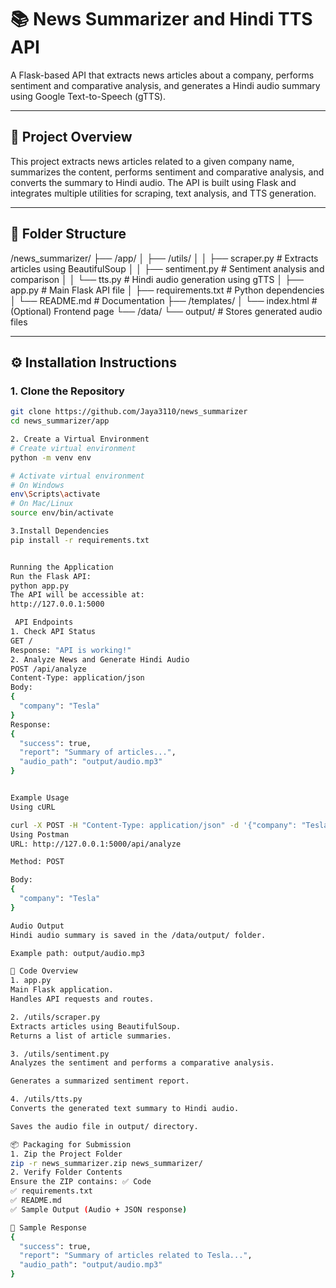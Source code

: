 # 📚 News Summarizer and Hindi TTS API

A Flask-based API that extracts news articles about a company, performs sentiment and comparative analysis, and generates a Hindi audio summary using Google Text-to-Speech (gTTS).

---

## 🚀 Project Overview

This project extracts news articles related to a given company name, summarizes the content, performs sentiment and comparative analysis, and converts the summary to Hindi audio. The API is built using Flask and integrates multiple utilities for scraping, text analysis, and TTS generation.

---

## 📂 Folder Structure
/news_summarizer/ ├── /app/ │ ├── /utils/ │ │ ├── scraper.py # Extracts articles using BeautifulSoup │ │ ├── sentiment.py # Sentiment analysis and comparison │ │ └── tts.py # Hindi audio generation using gTTS │ ├── app.py # Main Flask API file │ ├── requirements.txt # Python dependencies │ └── README.md # Documentation ├── /templates/ │ └── index.html # (Optional) Frontend page └── /data/ └── output/ # Stores generated audio files


---

## ⚙️ Installation Instructions

### 1. Clone the Repository
```bash
git clone https://github.com/Jaya3110/news_summarizer
cd news_summarizer/app

2. Create a Virtual Environment
# Create virtual environment
python -m venv env

# Activate virtual environment
# On Windows
env\Scripts\activate
# On Mac/Linux
source env/bin/activate

3.Install Dependencies
pip install -r requirements.txt


Running the Application
Run the Flask API:
python app.py
The API will be accessible at:
http://127.0.0.1:5000

 API Endpoints
1. Check API Status
GET /
Response: "API is working!"
2. Analyze News and Generate Hindi Audio
POST /api/analyze
Content-Type: application/json
Body:
{
  "company": "Tesla"
}
Response:
{
  "success": true,
  "report": "Summary of articles...",
  "audio_path": "output/audio.mp3"
}


Example Usage
Using cURL

curl -X POST -H "Content-Type: application/json" -d '{"company": "Tesla"}' http://127.0.0.1:5000/api/analyze
Using Postman
URL: http://127.0.0.1:5000/api/analyze

Method: POST

Body:
{
  "company": "Tesla"
}

Audio Output
Hindi audio summary is saved in the /data/output/ folder.

Example path: output/audio.mp3

📜 Code Overview
1. app.py
Main Flask application.
Handles API requests and routes.

2. /utils/scraper.py
Extracts articles using BeautifulSoup.
Returns a list of article summaries.

3. /utils/sentiment.py
Analyzes the sentiment and performs a comparative analysis.

Generates a summarized sentiment report.

4. /utils/tts.py
Converts the generated text summary to Hindi audio.

Saves the audio file in output/ directory.

📦 Packaging for Submission
1. Zip the Project Folder
zip -r news_summarizer.zip news_summarizer/
2. Verify Folder Contents
Ensure the ZIP contains: ✅ Code
✅ requirements.txt
✅ README.md
✅ Sample Output (Audio + JSON response)

📝 Sample Response
{
  "success": true,
  "report": "Summary of articles related to Tesla...",
  "audio_path": "output/audio.mp3"
}
